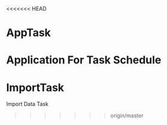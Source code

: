 <<<<<<< HEAD
# AppTask
Application For Task Schedule
=======
# ImportTask
Import Data Task
>>>>>>> origin/master
